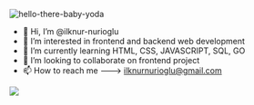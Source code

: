 
![hello-there-baby-yoda](https://user-images.githubusercontent.com/97106063/159130321-a0273b45-43bb-4440-ac77-e61eb2240d27.gif)
 
- 👋 Hi, I’m @ilknur-nurioglu
- 👀 I’m interested in frontend and backend web development
- 🌱 I’m currently learning HTML, CSS, JAVASCRIPT, SQL, GO
- 💞️ I’m looking to collaborate on frontend project
- 📫 How to reach me ---> ilknurnurioglu@gmail.com

<!---
ilknur-nurioglu/ilknur-nurioglu is a ✨ special ✨ repository because its `README.md` (this file) appears on your GitHub profile.
You can click the Preview link to take a look at your changes.
--->
<img src="https://github-readme-stats.vercel.app/api?username=ilknur-nurioglu&&show_icons=true&title_color=ffffff&icon_color=bb2acf&text_color=daf7dc&bg_color=151515">



